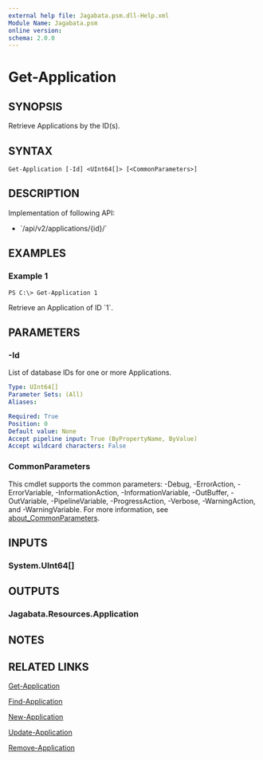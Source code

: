 ```yaml
---
external help file: Jagabata.psm.dll-Help.xml
Module Name: Jagabata.psm
online version:
schema: 2.0.0
---
```


# Get-Application

## SYNOPSIS
Retrieve Applications by the ID(s).

## SYNTAX

```
Get-Application [-Id] <UInt64[]> [<CommonParameters>]
```

## DESCRIPTION
Implementation of following API:

* \`/api/v2/applications/{id}/\`

## EXAMPLES

### Example 1
```
PS C:\> Get-Application 1
```

Retrieve an Application of ID \`1\`.

## PARAMETERS

### -Id
List of database IDs for one or more Applications.

```yaml
Type: UInt64[]
Parameter Sets: (All)
Aliases:

Required: True
Position: 0
Default value: None
Accept pipeline input: True (ByPropertyName, ByValue)
Accept wildcard characters: False
```

### CommonParameters
This cmdlet supports the common parameters: -Debug, -ErrorAction, -ErrorVariable, -InformationAction, -InformationVariable, -OutBuffer, -OutVariable, -PipelineVariable, -ProgressAction, -Verbose, -WarningAction, and -WarningVariable. For more information, see [about_CommonParameters](http://go.microsoft.com/fwlink/?LinkID=113216).

## INPUTS

### System.UInt64[]
## OUTPUTS

### Jagabata.Resources.Application
## NOTES

## RELATED LINKS

[Get-Application](Get-Application.md)

[Find-Application](Find-Application.md)

[New-Application](New-Application.md)

[Update-Application](Update-Application.md)

[Remove-Application](Remove-Application.md)
